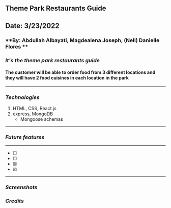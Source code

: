 ## Theme Park Restaurants Guide
## **Date: 3/23/2022**
### **By: Abdullah Albayati, Magdealena Joseph, (Nell) Danielle Flores **
### *It's the theme park restaurants guide*
#### The customer will be able to order food from 3 different locations and they will have 2 food cuisines in each location in the park
***
### *Technologies*
1. HTML, CSS, React.js
2. express, MongoDB
    * Mongoose schemas
***
### *Future features*
***
- [ ] 
- [ ] 
- [x] 
- [x]
***

### *Screenshots* 



### *Credits*
